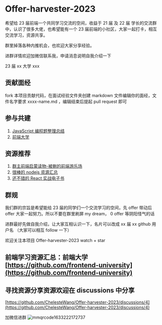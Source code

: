 # Offer-harvester-2023

希望给 23 届前端一个共同学习交流的空间，收益于 21 届 及 22 届 学长的交流群中，认识了很多大佬，也希望能有一个 23 届前端的小社区，大家一起打卡，相互交流学习，资源共享。

群里掉落各种内推机会，也欢迎大家分享经验。

进群详情欢迎加微信联系我，申请消息说明自我介绍一下

23 届 xx 大学 xxx

## 贡献面经

fork 本项目贡献代码，在面试经验文件夹创建 markdown 文件编辑你的面经，文件名字要求 xxxx-name.md ，编辑结束后提起 pull request 即可

## 参与共建

1. [JavaScript 编程题整理总结](https://github.com/ChelesteWang/JavaScript-challenger)
2. [前端大学](https://github.com/frontend-university)

## 资源推荐
1. [群主前端启蒙读物-被删的前端游乐场](https://godbasin.github.io/front-end-playground/)
2. [很棒的 nodejs 资源汇总](https://github.com/huaize2020/awesome-nodejs)
3. [还不错的 React 实战电子书](https://chelestewang.github.io/react-learning-road-cn)

## 群规

我们群的宗旨是希望能给 23 届的同学们一个交流学习的空间，先 offer 带动后 offer 大家一起努力。所以不要在群里刷屏 my dream， 0 offer 等阴阳怪气的话

进群最好先做自我介绍，让大家互相认识一下，名片可以改成 xx 届 xx github 用户名 （大家可以相互 follow 一下）

欢迎关注本项目 Offer-harvester-2023 watch + star

## 前端学习资源汇总：前端大学 [https://github.com/frontend-university](https://github.com/frontend-university)

## 寻找资源分享资源欢迎在 discussions 中分享
[https://github.com/ChelesteWang/Offer-harvester-2023/discussions/4](https://github.com/ChelesteWang/Offer-harvester-2023/discussions/4)

加微信进群
![mmqrcode1633222172737](https://user-images.githubusercontent.com/40495740/135784115-d3cb7207-c313-442b-b8ff-44d58bde8ccf.png)
